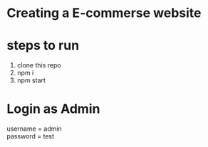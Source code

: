 # Creating a E-commerse website

# steps to run 
 1. clone this repo
 2. npm i
 3. npm start


# Login as Admin
username = admin  
password = test
